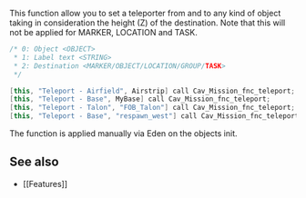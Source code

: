 This function allow you to set a teleporter from and to any kind of object taking in consideration the height (Z) of the destination. Note that this will not be applied for MARKER, LOCATION and TASK.

```cpp
/* 0: Object <OBJECT>
 * 1: Label text <STRING>
 * 2: Destination <MARKER/OBJECT/LOCATION/GROUP/TASK>
 */

[this, "Teleport - Airfield", Airstrip] call Cav_Mission_fnc_teleport;
[this, "Teleport - Base", MyBase] call Cav_Mission_fnc_teleport;
[this, "Teleport - Talon", "FOB_Talon"] call Cav_Mission_fnc_teleport;
[this, "Teleport - Base", "respawn_west"] call Cav_Mission_fnc_teleport;

```
The function is applied manually via Eden on the objects init.

## See also
* [[Features]]